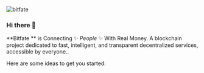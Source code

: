 ![bitfate](https://github.com/bitfatenetwork/bitfatenetwork/assets/144492532/a720d32c-133e-4323-a4ea-f53fbdf00124)


### Hi there 👋

**Bitfate ** is Connecting ✨ _People_ ✨ With Real Money. A blockchain project dedicated to fast, intelligent, and transparent decentralized services, accessible by everyone..

Here are some ideas to get you started:

